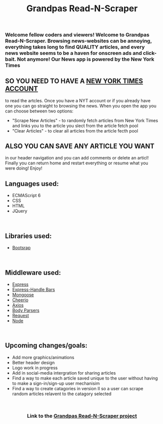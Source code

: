 <h1 align="center">Grandpas Read-N-Scraper</h1>
<br>
<h3>
Welcome fellow coders and viewers! Welcome to Grandpas Read-N-Scraper. Browsing news-websites can be annoying, 
everything takes long to find QUALITY articles, and every news website seems to be a haven for onscreen 
ads and click-bait. Not anymore! Our News app is powered by the New York Times <h2>SO YOU NEED TO HAVE A 
<a href="https://myaccount.nytimes.com/auth/register?response_type=cookie&client_id=lgcl&redirect_uri=https%3A%2F%2Fwww.nytimes.com">
    NEW YORK TIMES ACCOUNT</a></h2> to read the artcles. Once you have a NYT account or if you already have one you can go 
straight to browsing the news. When you open the app you can choose between two options:
<ul>
<li>"Scrape New Articles" - to randomly fetch articles from New York Times and links you to the article you slect from 
the article fetch pool</li>
<li>"Clear Articles" - to clear all articles from the article fecth pool</li>
</ul>
<h2>ALSO YOU CAN SAVE ANY ARTICLE YOU WANT</h2> in our header navigation and you can add comments or delete an articl!
Finally you can return home and restart everything or resume what you were doing! Enjoy!
</h3>
<br>
<h2>Languages used: </h2>
<ul>
    <li>ECMAScript 6</li>
    <li>CSS</li>
    <li>HTML</li>
    <li>JQuery</li>
</ul>
<br>
<h2>Libraries used: </h2>
<ul>
    <li><a href="https://getbootstrap.com" target="_blank">Bootsrap</a></li>
</ul>
<br>
<h2>Middleware used: </h2>
<ul>
    <li><a href="https://www.npmjs.com/package/express" target="_blank">Express</a></li>
    <li><a href="https://www.npmjs.com/package/express-handlebars" target="_blank">Express-Handle Bars</a></li>
    <li><a href="https://www.npmjs.com/package/mongoose" target="_blank">Mongoose</a></li>
    <li><a href="https://www.npmjs.com/package/cheerio" target="_blank">Cheerio</a></li>
    <li><a href="https://www.npmjs.com/package/axios" target="_blank">Axios</a></li>
    <li><a href="https://www.npmjs.com/package/body-parser" target="_blank">Body Parsers</a></li>
    <li><a href="https://www.npmjs.com/package/request" target="_blank">Request</a></li>
    <li><a href="https://www.npmjs.com/package/node" target="_blank">Node</a></li>
</ul>
<br>
<h2>Upcoming changes/goals: </h2>
<ul>
    <li>Add more graphics/animations</li>
    <li>Better header design</li>
    <li>Logo work in progress</li>
    <li>Add in social-media intergration for sharing articles</li>
    <li>Find a way to make each article saved unique to the user without having to make a sign-in/sign-up user mechanisim</li>
    <li>Find a way to create catagories in version II so a user can scrape random articles relavent to the catagory selected</li>
</ul>

<br>
<h3 align="center">Link to the <a href="https://granpas-read-n-scraper.herokuapp.com/" target="_blank">Grandpas Read-N-Scraper project</a></h3>
